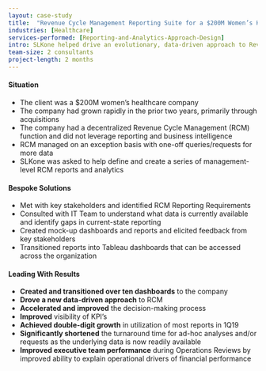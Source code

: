 ```yaml
---
layout: case-study
title:  "Revenue Cycle Management Reporting Suite for a $200M Women’s Healthcare"
industries: [Healthcare]
services-performed: [Reporting-and-Analytics-Approach-Design]
intro: SLKone helped drive an evolutionary, data-driven approach to Revenue Cycle Management (RCM), where it developed metrics, reports, and tools to help drive action and decision-making across the organization
team-size: 2 consultants
project-length: 2 months
---
```


#### Situation
- The client was a $200M women’s healthcare company
- The company had grown rapidly in the prior two years, primarily through acquisitions
- The company had a decentralized Revenue Cycle Management (RCM) function and did not leverage reporting and business intelligence
- RCM managed on an exception basis with one-off queries/requests for more data
- SLKone was asked to help define and create a series of management-level RCM reports and analytics

#### Bespoke Solutions
- Met with key stakeholders and identified RCM Reporting Requirements
- Consulted with IT Team to understand what data is currently available and identify gaps in current-state reporting
- Created mock-up dashboards and reports and elicited feedback from key stakeholders
- Transitioned reports into Tableau dashboards that can be accessed across the organization

#### Leading With Results
- **Created and transitioned over ten dashboards** to the company
- **Drove a new data-driven approach** to RCM
- **Accelerated and improved** the decision-making process
- **Improved** visibility of KPI’s
- **Achieved double-digit growth** in utilization of most reports in 1Q19
- **Significantly shortened** the turnaround time for ad-hoc analyses and/or requests as the underlying data is now readily available
- **Improved executive team performance** during Operations Reviews by improved ability to explain operational drivers of financial performance